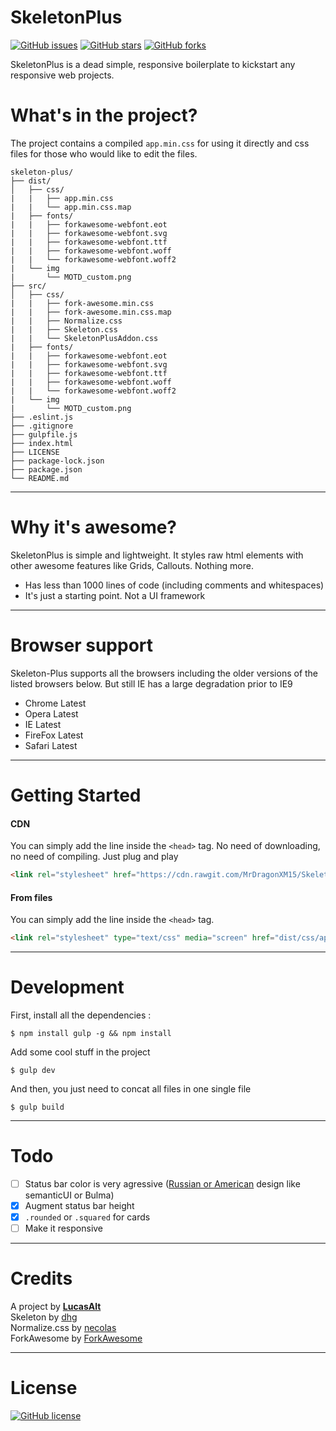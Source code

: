 # SkeletonPlus

[![GitHub issues](https://img.shields.io/github/issues/mrdragonxm15/SkeletonPlus.svg)](https://github.com/mrdragonxm15/SkeletonPlus/issues)
[![GitHub stars](https://img.shields.io/github/stars/mrdragonxm15/SkeletonPlus.svg)](https://github.com/mrdragonxm15/SkeletonPlus/stargazers)
[![GitHub forks](https://img.shields.io/github/forks/mrdragonxm15/SkeletonPlus.svg)](https://github.com/mrdragonxm15/SkeletonPlus/network)

SkeletonPlus is a dead simple, responsive boilerplate to kickstart any responsive web projects.

# What's in the project?

The project contains a compiled `app.min.css` for using it directly and css files for those who would like to edit the files.

```
skeleton-plus/
├── dist/
│   ├── css/
|   |   ├── app.min.css
|   |   └── app.min.css.map
|   ├── fonts/
|   |   ├── forkawesome-webfont.eot
|   |   ├── forkawesome-webfont.svg
|   |   ├── forkawesome-webfont.ttf
|   |   ├── forkawesome-webfont.woff
|   |   └── forkawesome-webfont.woff2
|   └── img
|       └── MOTD_custom.png
├── src/
│   ├── css/
|   |   ├── fork-awesome.min.css
|   |   ├── fork-awesome.min.css.map
|   |   ├── Normalize.css
|   |   ├── Skeleton.css
|   |   └── SkeletonPlusAddon.css
|   ├── fonts/
|   |   ├── forkawesome-webfont.eot
|   |   ├── forkawesome-webfont.svg
|   |   ├── forkawesome-webfont.ttf
|   |   ├── forkawesome-webfont.woff
|   |   └── forkawesome-webfont.woff2
|   └── img
|       └── MOTD_custom.png
├── .eslint.js
├── .gitignore
├── gulpfile.js
├── index.html
├── LICENSE
├── package-lock.json
├── package.json
└── README.md
```
---

# Why it's awesome?

SkeletonPlus is simple and lightweight. It styles raw html elements with other awesome features like Grids, Callouts. Nothing more.

* Has less than 1000 lines of code (including comments and whitespaces)
* It's just a starting point. Not a UI framework

---

# Browser support

Skeleton-Plus supports all the browsers including the older versions of the listed browsers below. But still IE has a large degradation prior to IE9

* Chrome Latest
* Opera Latest
* IE Latest
* FireFox Latest
* Safari Latest

---

# Getting Started

#### CDN

You can simply add the line inside the `<head>` tag. No need of downloading, no need of compiling. Just plug and play

```html
<link rel="stylesheet" href="https://cdn.rawgit.com/MrDragonXM15/SkeletonPlus/5ef6b46d/dist/css/app.min.css" type="text/css" />
```
#### From files

You can simply add the line inside the `<head>` tag.

```html
<link rel="stylesheet" type="text/css" media="screen" href="dist/css/app.min.css" />
```

---

# Development

First, install all the dependencies : 

```node
$ npm install gulp -g && npm install
```

Add some cool stuff in the project

```node
$ gulp dev
```

And then, you just need to concat all files in one single file

```node
$ gulp build
```

---

# Todo

* [ ] Status bar color is very agressive ([Russian or American](https://flatuicolors.com/) design like semanticUI or Bulma)
* [x] Augment status bar height
* [x] `.rounded` or `.squared` for cards
* [ ] Make it responsive

---

# Credits

A project by **[LucasAlt](https://lucasalt.fr)**<br>
Skeleton by [dhg](https://github.com/dhg/Skeleton)<br>
Normalize.css by [necolas](https://github.com/necolas/normalize.css/)<br>
ForkAwesome by [ForkAwesome](https://github.com/ForkAwesome)

---

# License
[![GitHub license](https://img.shields.io/badge/license-MIT-blue.svg)](https://raw.githubusercontent.com/mrdragonxm15/SkeletonPlus/master/LICENSE)
